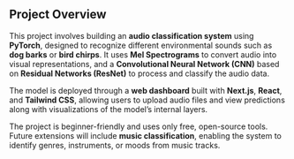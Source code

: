 ## Project Overview

This project involves building an **audio classification system** using **PyTorch**, designed to recognize different environmental sounds such as **dog barks** or **bird chirps**. It uses **Mel Spectrograms** to convert audio into visual representations, and a **Convolutional Neural Network (CNN)** based on **Residual Networks (ResNet)** to process and classify the audio data.

The model is deployed through a **web dashboard** built with **Next.js**, **React**, and **Tailwind CSS**, allowing users to upload audio files and view predictions along with visualizations of the model’s internal layers.

The project is beginner-friendly and uses only free, open-source tools. Future extensions will include **music classification**, enabling the system to identify genres, instruments, or moods from music tracks.
